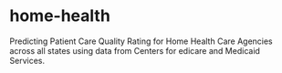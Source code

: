# home-health
Predicting Patient Care Quality Rating for Home Health Care Agencies across all states using data 
from Centers for edicare and Medicaid Services.
